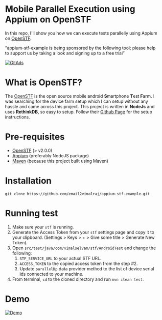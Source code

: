 # Mobile Parallel Execution using Appium on OpenSTF
In this repo, I'll show you how we can execute tests parallelly using Appium on [OpenSTF](http://openstf.io/).

“appium-stf-example is being sponsored by the following tool; please help to support us by taking a look and signing up to a free trial”

<a href="https://tracking.gitads.io/?repo=appium-stf-example"> <img src="https://images.gitads.io/appium-stf-example" alt="GitAds"/> </a>

# What is OpenSTF?
The [OpenSTF](http://openstf.io/) is the open source mobile android **S**martphone **T**est **F**arm. I was searching for the device farm setup which I can setup without any hassle and came across this project. This project is written in **NodeJs** and uses **RethinkDB**, so easy to setup. Follow their [Github Page](https://github.com/openstf/stf) for the setup instructions.

# Pre-requisites
- [OpenSTF](http://openstf.io/) (> v2.0.0)
- [Appium](http://appium.io/) (preferably NodeJS package)
- [Maven](https://maven.apache.org/) (because this project built using Maven)

# Installation
```
git clone https://github.com/email2vimalraj/appium-stf-example.git
```

# Running test
1. Make sure your `stf` is running.
2. Generate the Access Token from your `stf` settings page and copy it to your clipboard. (Settings > Keys > + > Give some title > Generate New Token).
3. Open `src/test/java/com/vimalselvam/stf/AndroidTest` and change the following:
    1. `STF_SERVICE_URL` to your actual STF URL.
    2. `ACCESS_TOKEN` to the copied access token from the step #2.
    3. Update `parallelDp` data provider method to the list of device serial ids connected to your machine.
4. From terminal, `cd` to the cloned directory and run `mvn clean test`.

# Demo
[![Demo](http://i.imgur.com/T70WZ7Z.png)](https://www.youtube.com/watch?v=ZM1FZxokbZ4)

